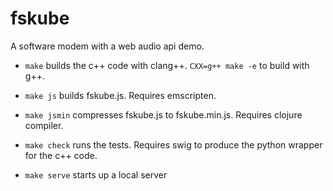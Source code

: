 fskube
======

A software modem with a web audio api demo.

* `make` builds the c++ code with clang++. `CXX=g++ make -e` to build with g++.
* `make js` builds fskube.js. Requires emscripten.
* `make jsmin` compresses fskube.js to fskube.min.js. Requires clojure compiler.
* `make check` runs the tests. Requires swig to produce the python wrapper for the c++ code.

* `make serve` starts up a local server
